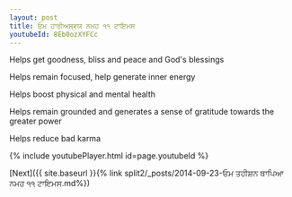 ```yaml
---
layout: post
title: ਓਮ ਹਾਰੀਅਸ੍ਵਯ ਨਮਹ ੧੧ ਟਾਇਮਸ
youtubeId: 8Eb0ozXYFCc
---
```

 
 
Helps get goodness, bliss and peace and God's blessings
 
Helps remain focused, help generate inner energy 
 
Helps boost physical and mental health 
 
Helps remain grounded and generates a sense of gratitude towards the greater power 
 
Helps reduce bad karma
 
 
 
 


{% include youtubePlayer.html id=page.youtubeId %}
 
[Next]({{ site.baseurl }}{% link  split2/_posts/2014-09-23-ਓਮ ਤਹੀਸ਼ਨ ਥਾਪਿਆ ਨਮਹ ੧੧ ਟਾਇਮਸ.md%})
 
